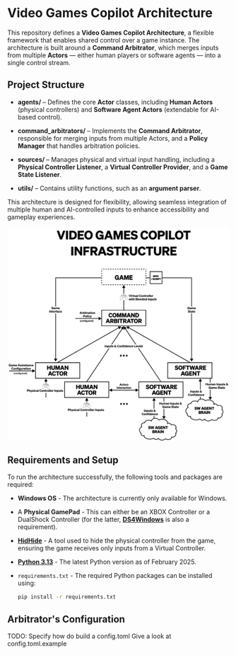 # Video Games Copilot Architecture

This repository defines a **Video Games Copilot Architecture**, a flexible framework that enables shared control over a game instance.
The architecture is built around a **Command Arbitrator**, which merges inputs from multiple **Actors** — either human
players or software agents — into a single control stream.

## Project Structure

- **agents/** – Defines the core **Actor** classes, including **Human Actors** (physical controllers) and **Software Agent Actors** (extendable for AI-based control).

- **command\_arbitrators/** – Implements the **Command Arbitrator**, responsible for merging inputs from multiple Actors, and a **Policy Manager** that handles arbitration policies.

- **sources/** – Manages physical and virtual input handling, including a **Physical Controller Listener**, a **Virtual Controller Provider**, and a **Game State Listener**.

- **utils/** – Contains utility functions, such as an **argument parser**.

This architecture is designed for flexibility, allowing seamless integration of multiple human and AI-controlled inputs
to enhance accessibility and gameplay experiences.

![Copilot Architecture](assets/architecture.png)

## Requirements and Setup

To run the architecture successfully, the following tools and packages are required:

- **Windows OS** - The architecture is currently only available for Windows.

- A **Physical GamePad** - This can either be an XBOX Controller or a DualShock Controller (for the latter, [**DS4Windows**](https://ds4-windows.com/) is also a requirement).

- [**HidHide**](https://ds4-windows.com/download/hidhide/) - A tool used to hide the physical controller from the game, ensuring the game receives only inputs from a Virtual Controller.

- [**Python 3.13**](https://www.python.org/downloads/release/python-3130/) - The latest Python version as of February 2025.

- ```requirements.txt``` - The required Python packages can be installed using:
    ```bash
    pip install -r requirements.txt
    ```

## Arbitrator's Configuration

TODO: Specify how do build a config.toml
Give a look at config.toml.example